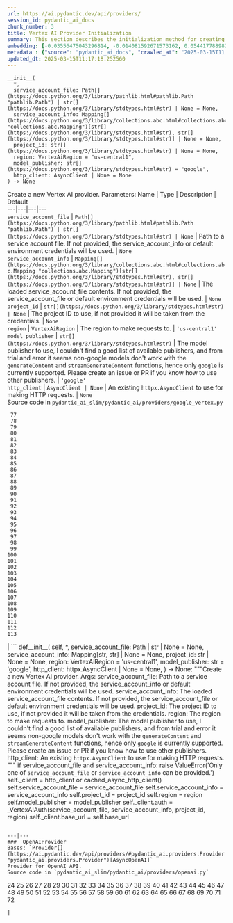 ```yaml
---
url: https://ai.pydantic.dev/api/providers/
session_id: pydantic_ai_docs
chunk_number: 3
title: Vertex AI Provider Initialization
summary: This section describes the initialization method for creating a new Vertex AI provider, detailing parameters such as service account file, service account info, project ID, region, model publisher, and optional HTTP client. Default values are also specified for each parameter.
embedding: [-0.03556475043296814, -0.014081592671573162, 0.05441778898239136, -0.04520074650645256, -0.0010117507772520185, -0.018189692869782448, 0.004093553870916367, -0.0012430496281012893, 0.023764142766594887, 0.005300963297486305, 0.02753475122153759, -0.04482834413647652, 0.0406155027449131, -0.0703846886754036, -0.018306070938706398, -0.01291782408952713, -0.028093358501791954, 0.026859764009714127, -0.021378418430685997, 0.0034913038834929466, 0.013639360666275024, 0.02099437452852726, 0.026952866464853287, 0.00836167298257351, 0.0038491624873131514, -0.03232947364449501, 0.017375055700540543, -0.010491368360817432, -0.022123228758573532, -0.0609348900616169, 0.0059003038331866264, -0.01217301283031702, -0.023880518972873688, -0.02595202624797821, -0.005760651547461748, -0.018294433131814003, -0.033004458993673325, 0.012266114354133606, 0.016188012436032295, 0.025183938443660736, 0.04198874905705452, -0.06959332525730133, 0.02016809955239296, 0.022111590951681137, -0.028256285935640335, 0.023030968382954597, -0.028745068237185478, 0.02902437373995781, -0.021785736083984375, 0.021855562925338745, -0.014232882298529148, 0.031351909041404724, 0.012498867698013783, -0.06838300824165344, 0.0001898396440083161, -0.009333419613540173, 0.01213810034096241, -0.005603543017059565, -0.02051723003387451, 0.020633606240153313, 0.04638779163360596, -0.015838881954550743, -0.01927199773490429, 0.010956875048577785, -0.02576582320034504, -0.011172172613441944, -0.0354250967502594, 0.011887890286743641, -0.024625331163406372, 0.0021791555918753147, -0.004736535716801882, 0.04191892221570015, -0.015152258798480034, -0.03442425653338432, -0.029536431655287743, -0.021355142816901207, -0.03845089301466942, 0.07736729830503464, 0.0018431175267323852, -0.0467601977288723, -0.04559642821550369, 0.03712419793009758, -0.03225964680314064, -0.013232042081654072, -0.02280985191464424, -0.006592745427042246, -0.0800672397017479, 0.0017616538098081946, -0.010590288788080215, -0.011160534806549549, 0.013522983528673649, -0.041197385638952255, -0.049064457416534424, 0.021541345864534378, 0.0703846886754036, 0.026743387803435326, -0.01714230142533779, 0.008163832128047943, 0.018922867253422737, 0.018154781311750412, -0.016851359978318214, -0.00960108544677496, -0.025556344538927078, 0.062284860759973526, 0.024648604914546013, 0.02163444645702839, 0.022868040949106216, 0.01468675211071968, 0.02172754891216755, 0.008390767499804497, -0.09673239290714264, 0.02932695299386978, 0.07443460077047348, -0.018597012385725975, -0.0552557036280632, 0.003645503195002675, 0.0024104544427245855, 0.008897006511688232, -0.00929268728941679, -0.04836619645357132, -0.06419344246387482, -0.03458718582987785, 0.030257968232035637, 0.011009245179593563, 0.0328182578086853, -0.0022111590951681137, 0.017084114253520966, -0.042756836861371994, -0.07071053981781006, -0.03509924188256264, 0.007093166001141071, 0.02739509753882885, 0.08062584698200226, -0.02026120014488697, -0.011876252479851246, -0.022961141541600227, -0.06368138641119003, 0.05306781828403473, -0.029536431655287743, 0.03570440039038658, -0.026277881115674973, -0.007384107913821936, 0.03286480903625488, 0.038497444242239, 0.024881359189748764, -0.022332707419991493, -0.015210447832942009, -0.0292804017663002, -0.016118185594677925, 0.03456391021609306, -0.03924225643277168, 0.020179737359285355, -0.011416563764214516, -0.010660114698112011, -0.05344022437930107, -0.011899527162313461, 0.022891316562891006, 0.05367298051714897, 0.007785607594996691, -0.028535591438412666, 0.0063018035143613815, 0.06842955946922302, 0.010485549457371235, -0.0403827503323555, -0.03218982368707657, 0.03335358947515488, -0.025253765285015106, -0.04994892328977585, -0.06838300824165344, -0.06554341316223145, -0.023158982396125793, -0.0229029543697834, -0.028745068237185478, -0.004963470622897148, 0.016374215483665466, -0.034819938242435455, -0.006662571802735329, 0.021343505010008812, -0.002118057804182172, -0.06484515219926834, -0.02741837315261364, 0.05050753057003021, -0.026929590851068497, 0.00523695582523942, -0.03419150412082672, 0.0031014415435492992, -0.004538695327937603, 0.006453093606978655, 0.0005102395080029964, 0.016374215483665466, -0.021401692181825638, -0.01296437531709671, 0.0152919115498662, 0.011521303094923496, 0.03528544679284096, -0.04215167462825775, 0.0420353002846241, -0.03067692369222641, 0.051950603723526, 0.026277881115674973, -0.015233722515404224, -0.024602055549621582, -0.007512122392654419, -0.08034653961658478, 0.03991724178195, -0.0656365156173706, -0.008251114748418331, -0.0027406734880059958, 0.021448243409395218, -0.0007379016606137156, 0.028628692030906677, -0.047900691628456116, 0.005530807189643383, 0.0244391281157732, -0.03242257609963417, -0.00729100639000535, -0.0193650983273983, 0.022111590951681137, 0.008990108035504818, 0.005539535544812679, -0.02101765014231205, 0.06270381808280945, -0.022344345226883888, -0.0061505138874053955, 0.03214327245950699, -0.004986745771020651, -0.009449795819818974, -0.06163315102458, 0.00026075675850734115, 0.021564621478319168, -0.011079071089625359, 0.029629532247781754, -0.03346996754407883, -0.007017520722001791, 0.013895389623939991, -0.02120385318994522, 0.021296953782439232, 0.004308850970119238, 0.03207344561815262, 0.016071636229753494, 0.031375184655189514, 0.015524664893746376, 0.007843796163797379, 0.011626042425632477, 0.05013512447476387, -5.2642317314166576e-05, -0.012382491491734982, -0.05185750126838684, 0.006307622417807579, 0.027883879840373993, 0.0486455000936985, -0.02436930127441883, 0.011113984510302544, 0.022239606827497482, 0.007977629080414772, -0.023415012285113335, -0.009461433626711369, -0.024741707369685173, -0.010380810126662254, -0.038241416215896606, 0.02730199694633484, 0.022332707419991493, -0.03582077845931053, -0.0375431552529335, 0.0138139259070158, -0.0004826000367756933, -0.03838106617331505, 0.016118185594677925, -0.012487230822443962, -0.020912909880280495, 0.0122195640578866, 0.005719919688999653, 0.03854399546980858, -0.023799054324626923, 0.007419020868837833, 0.012359215877950191, 0.01041572354733944, 0.05274196341633797, -0.00015365374565590173, 0.03854399546980858, -0.014861317351460457, -0.0076575931161642075, -0.014163056388497353, 0.02193702571094036, -0.005138035397976637, 0.014826403930783272, -0.0038142495322972536, -0.03714747354388237, -0.03442425653338432, -0.0006440728320740163, 0.014174694195389748, 0.012347578071057796, 0.0025981119833886623, -0.028186460956931114, 0.020342664793133736, -0.0013245134614408016, 0.02365940250456333, 0.03272515535354614, 0.04319906607270241, 0.05646602064371109, 0.08197581768035889, 0.016304388642311096, 0.03749660402536392, 0.003898622700944543, -0.026743387803435326, 0.024927910417318344, 0.02262364886701107, 0.013220404274761677, 0.04233787953853607, -0.020796533674001694, 0.01180642656981945, -0.002862869296222925, -0.010287708602845669, -0.01636257767677307, -0.03230619803071022, -0.015361737459897995, -0.0026781209744513035, -0.02246072143316269, -0.004893644247204065, -0.0059759486466646194, -0.06000387668609619, -0.013581172563135624, -0.00813473854213953, 0.007989266887307167, -0.06903471797704697, -0.0005349696148186922, 0.05991077423095703, -0.02937350422143936, 0.011887890286743641, -0.008448955602943897, 0.026603735983371735, -0.021948663517832756, -0.0237292293459177, -0.008425679989159107, 0.008670071139931679, -0.010252796113491058, 0.04052240028977394, -0.010788128711283207, 0.011649317108094692, 0.011108165606856346, -0.054045386612415314, -0.019260359928011894, -0.011003426276147366, 0.016490591689944267, -0.054185036569833755, 0.041127558797597885, 0.06382103264331818, 0.03563457354903221, 0.006517100613564253, 0.018538823351264, 0.014488911256194115, 0.002734854817390442, 0.017270317301154137, 0.005888666026294231, -0.03691472113132477, -0.012976013123989105, 0.024741707369685173, -0.007849615067243576, 0.0008546421304345131, -0.011771513149142265, -0.050833385437726974, 0.018189692869782448, 0.015198810026049614, 0.01835262030363083, -0.01697937399148941, -0.010939419269561768, 0.028279561549425125, 0.024718431755900383, 0.00018856677343137562, -0.0002773040905594826, 0.011102346703410149, -0.01789875142276287, -0.009793107397854328, 0.009083208627998829, -0.01707247644662857, -0.053952284157276154, -0.007762332446873188, 0.019446562975645065, 0.014977693557739258, -0.0129876509308815, 0.03756643086671829, 0.007616861257702112, 0.011271093040704727, -0.014139780774712563, -0.008303484879434109, -0.006197064649313688, 0.022891316562891006, 0.007174629718065262, -0.021552983671426773, 0.017607809975743294, 0.03703109547495842, -0.028465764597058296, -0.04962306469678879, -0.006325079128146172, 0.0025108293630182743, -0.00026002939557656646, 0.005574448499828577, -0.005126398056745529, 0.03984741494059563, 0.04066205397248268, 0.018759939819574356, -0.0009528350201435387, 0.007785607594996691, 0.0239736195653677, -0.01219628844410181, -0.02193702571094036, 0.03880002349615097, 0.01362772285938263, -0.02590547502040863, 0.0008800995419733226, 0.03570440039038658, -0.056047067046165466, 0.004975107964128256, 0.017363417893648148, -0.020773258060216904, -0.01219628844410181, 0.01872502639889717, -0.0025370141956955194, 0.008291847072541714, 0.014174694195389748, -0.034657008945941925, -0.041267212480306625, -0.02408999763429165, -0.07969482988119125, -0.04231460392475128, 0.03214327245950699, 0.005039115436375141, 0.003246912732720375, -0.01022370159626007, -0.06414689123630524, 0.05693152919411659, -0.010462273843586445, 0.044293008744716644, -0.0387301966547966, 0.007907803170382977, -0.019609490409493446, -0.07606387138366699, -0.015769056975841522, 0.0025777460541576147, 0.033237215131521225, -0.003779336577281356, -0.04513092339038849, -0.041150834411382675, -0.01211482472717762, -0.00016947371477726847, -0.009857114404439926, 0.0027683130465447903, -0.030234692618250847, 0.004340854473412037, -0.020563779398798943, 0.010759035125374794, 0.019714228808879852, 0.008175469934940338, 0.00110267021227628, -0.00865261536091566, -0.05027477815747261, 0.051066137850284576, 0.04554987698793411, -0.02599857747554779, -0.01966767944395542, 0.04971616715192795, -0.05842115357518196, -0.0373104028403759, 0.02257709950208664, 0.007058252580463886, -0.0026853946037590504, -0.007413201965391636, -0.019760780036449432, -0.0060632312670350075, -0.0244391281157732, -0.02248399704694748, 0.027162345126271248, 0.001355062355287373, 0.02365940250456333, -0.06628822535276413, -0.05306781828403473, -0.014093230478465557, 0.0035902243107557297, -0.010631020180881023, 0.010607745498418808, 0.018981056287884712, -0.014046679250895977, -0.03579750284552574, 0.0552557036280632, 0.01785220019519329, 0.0753190666437149, -0.024858083575963974, -0.009019201621413231, 0.006633477285504341, 0.018573736771941185, -0.0035524016711860895, 0.03749660402536392, 0.03845089301466942, -0.010811404325067997, 0.030001938343048096, -0.007616861257702112, 0.004288484808057547, 0.005053662229329348, -0.03412167727947235, 0.00918794795870781, -0.013418245129287243, -0.009228680282831192, -0.026976142078638077, 0.05823494866490364, -0.007948535494506359, -0.042710285633802414, -0.0033021916169673204, 0.009228680282831192, -0.031538113951683044, 0.04878515377640724, -0.038287967443466187, 0.036076806485652924, 0.017293592914938927, -0.015699230134487152, -0.0010044772643595934, 0.007931078784167767, 0.020912909880280495, 0.027907155454158783, -0.014791490510106087, -0.005094394087791443, 0.009537078440189362, -0.024508953094482422, -0.0032149089965969324, -0.020819809287786484, -0.025114113464951515, -0.006092325318604708, -0.03863709792494774, -0.02040085196495056, -0.02576582320034504, 0.031119154766201973, 0.04219822585582733, -0.038008663803339005, 0.02429947443306446, 0.004777267575263977, -0.0391957052052021, 0.023833967745304108, 0.021366780623793602, -0.03973103687167168, -0.011009245179593563, 0.012021723203361034, -0.01537337526679039, 0.049343761056661606, -0.012254476547241211, 0.012231201864778996, 0.020680157467722893, 0.01683972217142582, 0.0068778689019382, 0.0012619609478861094, 0.021832287311553955, 0.023019330576062202, 0.029815735295414925, -0.013290230184793472, 0.02602185122668743, -0.03721730038523674, 0.02399689517915249, 0.02418309822678566, 0.0025108293630182743, -0.01138165034353733, 0.029629532247781754, -0.017421606928110123, -0.0008924645371735096, 0.002531195292249322, 0.038031935691833496, 0.03267860412597656, -0.024485677480697632, 0.002350811380892992, 0.02590547502040863, -0.011916983872652054, -0.05022822692990303, 0.010753216221928596, -0.0007368106162175536, -0.004369948524981737, 0.005783926695585251, -0.021436605602502823, 0.015175534412264824, 0.031421735882759094, -0.010706664994359016, -0.016618607565760612, -0.029466604813933372, 0.03551819920539856, -0.04028964787721634, -0.03379582241177559, -0.005036205984652042, 0.030304517596960068, -0.023950345814228058, 0.013278592377901077, -0.021855562925338745, 0.029745910316705704, 0.034773387014865875, 0.014768215827643871, -0.01796857826411724, 6.12341973464936e-05, 0.00816965103149414, -0.03551819920539856, -0.006517100613564253, -0.04571280628442764, 0.012324302457273006, 0.007360832300037146, -0.04715587943792343, 0.02758130058646202, 0.01370918657630682, -0.0075179412961006165, -0.026650287210941315, 0.04522402212023735, -0.0004956924240104854, -0.031282082200050354, 0.009490528143942356, 0.009635998867452145, -0.028558865189552307, -0.0012234110618010163, 0.0077565135434269905, -0.002819227986037731, 0.00800672359764576, 0.023135706782341003, 0.017270317301154137, -0.011317643336951733, -0.0307001993060112, 0.025393417105078697, 0.04063877835869789, -0.041337039321660995, 0.01006077416241169, -0.023717591539025307, -0.0009797471575438976, 0.02562617138028145, -0.023903794586658478, -0.0007666321471333504, -0.04364129900932312, -0.01881812885403633, -0.020016809925436974, 0.03705437108874321, -0.04489816725254059, 0.034936316311359406, 0.06275036931037903, 0.0231473445892334, -0.00962436106055975, 0.0018925776239484549, 0.024485677480697632, 0.005047843791544437, -0.01288291160017252, -0.01670007035136223, 0.011591129004955292, 0.023135706782341003, -0.010503006167709827, 0.004143014084547758, 0.013930303044617176, 0.015641041100025177, -0.04701622575521469, 0.027814054861664772, 0.019062519073486328, -0.04012671858072281, 0.0002553015947341919, 0.0010481185745447874, -0.002081689890474081, 0.019493114203214645, 0.014407447539269924, -0.00923449918627739, -0.0054493434727191925, -0.023345185443758965, 0.011340918950736523, 0.05153164640069008, -0.04571280628442764, -0.013779012486338615, -0.007465571630746126, -0.008850455284118652, 0.005053662229329348, 0.04184909537434578, 0.04238443076610565, 0.013639360666275024, -0.014221244491636753, -0.012929461896419525, 0.00183584401383996, 0.046155039221048355, -0.010043317452073097, 0.0015390831977128983, 0.0092112235724926, -0.013953577727079391, 0.02239089645445347, -0.03533199429512024, 0.04371112585067749, 0.024858083575963974, 0.04182581976056099, 0.009251954965293407, -0.04478179290890694, 0.049017906188964844, 0.044455938041210175, -0.04694639891386032, -0.01986551843583584, -0.010625201277434826, -0.015885433182120323, -0.007389926817268133, -0.007064071483910084, -0.023624489083886147, -0.01964440383017063, 0.007314281538128853, 0.014267795719206333, 0.029745910316705704, -0.013104027137160301, 0.01870175078511238, 0.0011135804234072566, -0.07452770322561264, -0.03249240294098854, -0.02592875063419342, 0.020645244047045708, -0.00875153485685587, -0.031328633427619934, 0.01690954901278019, -0.026487359777092934, 0.019656041637063026, 0.03358634561300278, -0.024788258597254753, -0.0168862733989954, -0.013383331708610058, -0.027139069512486458, 0.007803064305335283, -0.015559577383100986, 0.016921186819672585, 0.027092518284916878, 0.019143983721733093, -0.004020818509161472, -0.03712419793009758, -0.023228809237480164, 0.016641881316900253, 0.009420701302587986, 0.010980150662362576, -0.0012401402927935123, -0.022111590951681137, 0.003721148008480668, 0.028698518872261047, -0.03253895416855812, 0.011532940901815891, -0.047900691628456116, -0.03598370403051376, -0.006406542845070362, -0.004960561171174049, -0.002916693454608321, -0.0062261587008833885, -0.05772289261221886, -0.014232882298529148, -0.04503782093524933, 0.0017674725968390703, -0.0023144434671849012, -0.020226286724209785, 0.0011157625121995807, 0.018317708745598793, -0.01622292585670948, -0.006528738420456648, -0.0017791102873161435, 0.01780565083026886, -0.009525440633296967, 0.015408287756145, -0.011916983872652054, 0.006831318140029907, 0.008326759561896324, -0.029932111501693726, -0.012673432938754559, 0.023857243359088898, -0.0006389813497662544, 0.008780629374086857, -0.02879161946475506, 0.007419020868837833, 0.0019318548729643226, -0.05032132565975189, 0.005731557495892048, 0.03765953332185745, -0.012708346359431744, -0.028651967644691467, -0.0025442878250032663, 0.0006608020048588514, 0.0351923443377018, 0.0014081592671573162, 0.012603607028722763, 0.023054243996739388, 0.002698486903682351, 0.04496799409389496, 0.004279756918549538, -0.03044416941702366, -0.0063890861347317696, -0.03272515535354614, 0.006592745427042246, -0.046061936765909195, 0.021995214745402336, 0.023833967745304108, -0.017631085589528084, -0.00548425642773509, 0.03877674788236618, 0.0236128531396389, -0.00608650641515851, -0.010508825071156025, -0.01294109970331192, 0.013569534756243229, -0.06396068632602692, -0.005949763581156731, 0.01773582398891449, 0.030095038935542107, 0.0004211385385133326, 0.011765694245696068, -0.011847157962620258, -0.08253442496061325, -0.039637938141822815, 0.005245684180408716, -0.024741707369685173, 0.03077002614736557, -0.010526281781494617, 0.005562810692936182, -0.016828084364533424, 0.03989396616816521, -0.0038171589840203524, 0.0011164898751303554, 0.001748561393469572, -0.028745068237185478, -0.013546259142458439, 0.04317579045891762, -0.0010677571408450603, -0.042524080723524094, -0.008507143706083298, 0.0069593326188623905, -0.00208459934219718, -0.026417532935738564, -0.008326759561896324, 0.014314346015453339, -0.00026002939557656646, -0.00034676649374887347, -0.008396586403250694, 0.01205663662403822, -0.009251954965293407, -0.014058317057788372, -0.026394257321953773, 0.005693734623491764, 0.010177151300013065, -0.011870433576405048, 0.02611495368182659, -0.03391220048069954, 0.06484515219926834, 0.01466347649693489, 0.01466347649693489, 0.031375184655189514, -0.011579491198062897, 0.00883299857378006, -0.010025860741734505, 0.0458059087395668, 0.03225964680314064, -0.021646084263920784, -0.0006902598543092608, 0.014337621629238129, 0.004719079006463289, -0.017933664843440056, -0.0019813149701803923, 0.029489880427718163, 0.031212257221341133, -0.0005447888979688287, -0.004785995930433273, -0.00819292664527893, 0.04224477708339691, -0.051950603723526, -0.03056054748594761, -0.0019493113504722714, 0.014337621629238129, 0.04208185151219368, 0.001398703665472567, -0.02250727266073227, -0.018876316025853157, -0.029885562136769295, 0.028093358501791954, -0.01794530265033245, 0.018061678856611252, -0.04364129900932312, -0.0019071247661486268, 0.004076097160577774, -0.010665933601558208, -0.02739509753882885, -0.010421542450785637, -0.010008404962718487, -0.0328182578086853, 0.006965151522308588, -0.00441649928689003, 0.023671040311455727, -0.03507596626877785, 0.018038403242826462, -0.003366198856383562, 0.008414042182266712, 0.044199906289577484, -0.03765953332185745, -0.01943492516875267, 0.010689209215342999, -0.036635417491197586, 0.003261459758505225, 0.01140492595732212, 0.017794013023376465, 0.009432339109480381, 0.01280144788324833, -0.04333871975541115, -0.021390056237578392, 0.007331738248467445, -0.014919505454599857, -0.014139780774712563, 0.010607745498418808, 0.027022693306207657, 0.041127558797597885, 0.02363612689077854, 0.003645503195002675, 0.006074868608266115, -0.026859764009714127, 0.008152194321155548, 0.009566172957420349, -0.026627011597156525, -0.003305101068690419, 0.03714747354388237, 0.031305357813835144, 0.031514838337898254, -0.02567272074520588, 0.007378289010375738, -0.015466476790606976, 0.026208054274320602, 0.04703950136899948, 0.002829410834237933, -0.031142430379986763, 0.011911164969205856, 0.01379065029323101, 0.038008663803339005, 0.031049329787492752, -0.008640977554023266, 9.892027446767315e-05, -0.019376736134290695, -0.0004680529236793518, -0.019702591001987457, -0.011916983872652054, -0.02368267811834812, 0.017398331314325333, 0.0075063034892082214, -0.037822458893060684, -0.021413329988718033, -0.0034738474059849977, -0.0070349774323403835, 0.015128984116017818, -0.05497639998793602, 0.009467252530157566, -0.057164281606674194, 0.011468932963907719, -0.018026765435934067, -0.0012379582040011883, -0.011631861329078674, -0.02404344640672207, 0.015256998129189014, 0.00821620225906372, -0.019877156242728233, 0.008280209265649319, -0.020226286724209785, 0.014058317057788372, -0.0037618798669427633, -0.017654359340667725, 0.03216654807329178, 0.0069069629535079, 0.0448748916387558, -0.004012090153992176, -0.023205533623695374, -0.044246457517147064, 0.006010861601680517, 0.03877674788236618, 0.002173336688429117, -0.013301867991685867, 0.0013121484080329537, -0.020621968433260918, -0.015838881954550743, 0.009217042475938797, -0.008873730897903442, -0.006488006561994553, -0.05176439881324768, -0.03751987963914871, -0.022635286673903465, 0.02321717143058777, 0.01370918657630682, 0.018550461158156395, 0.03570440039038658, -0.008728260174393654, -0.03056054748594761, -0.024741707369685173, 0.03866037353873253, 0.02099437452852726, -0.010764854028820992, 0.007413201965391636, 0.021925387904047966, 0.03721730038523674, -0.01697937399148941, -0.00023657220299355686, -0.007000064477324486, 0.01780565083026886, -0.009926941245794296, 0.01867847517132759, 0.008943556807935238, -0.0027261264622211456, 0.042570631951093674, -0.020459040999412537, 0.009478890337049961, 0.028582140803337097, 0.03984741494059563, -0.019958620890975, 0.01832934468984604, 0.023461561650037766, 0.011271093040704727, -0.023903794586658478, 0.009118122048676014, -0.0047161695547401905, 0.00490528205409646, 0.001469257054850459, -0.0005611543892882764, 0.010049136355519295, -0.010741578415036201, -0.02158789522945881, -0.02599857747554779, -0.008658433333039284, -0.02907092310488224, -0.05385918170213699, 0.03395874798297882, -0.01707247644662857, 0.0013063295045867562, -0.03193379193544388, -0.03388892486691475, -0.017130665481090546, -0.016467316076159477, -0.023158982396125793, 0.014977693557739258, -0.017956940457224846, 0.006703303661197424, -0.004271028563380241, 0.02739509753882885, 0.05376607924699783, -0.005082756746560335, -0.00964763667434454, 0.028465764597058296, -0.0038608002942055464, -0.005446434020996094, -0.00016892819257918745, -0.004448503255844116, -0.010625201277434826, -0.026929590851068497, -0.022472359240055084, -0.009676730260252953, -0.006569470278918743, 0.05283506587147713, 0.0008771900902502239, -0.044339559972286224, 0.0023449924774467945, 0.007709962781518698, 0.042640458792448044, 0.05278851464390755, 0.013639360666275024, 0.02576582320034504, 0.006866231095045805, -0.007244455628097057, 0.016455678269267082, -0.01360444724559784, 0.02446240372955799, 0.0012052272213622928, 0.03198034316301346, 0.0013957942137494683, -0.031794141978025436, -0.005228227470070124, 0.012999288737773895, 0.039475008845329285, 0.0239736195653677, -0.0035029416903853416, -0.01667679473757744, -0.016548780724406242, -0.0022184327244758606, 0.010741578415036201, 0.01693282462656498, 0.08258097618818283, 0.023415012285113335, -0.013418245129287243, -0.01201008539646864, -0.028558865189552307, 0.0012474138056859374, -0.03207344561815262, -0.015629403293132782, -0.026440808549523354, -0.006831318140029907, -0.00213696900755167, -0.013197128660976887, -0.02333354763686657, -0.031584661453962326, 0.021296953782439232, 0.02746492438018322, -0.0071106222458183765, -0.04229132831096649, -0.009490528143942356, -0.005815930664539337, 0.03340014070272446, 0.037077646702528, 0.004035365302115679, 0.031538113951683044, -0.015699230134487152, 0.010869592428207397, 0.0062901657074689865, 0.019493114203214645, 0.00814637541770935, -0.009851295500993729, 0.00305489101447165, 0.0328182578086853, -0.0026970321778208017, -0.024858083575963974, 0.0170026496052742, 0.013080752454698086, 0.022111590951681137, 0.007995085790753365, -0.0644727423787117, -0.012719984166324139, 0.022321069613099098, -0.013825563713908195, -0.012347578071057796, 0.003601861884817481, -0.0021675177849829197, 0.01373246219009161, 0.023531388491392136, -0.004189564846456051, -0.017084114253520966, -0.03712419793009758, 0.012184650637209415, -0.01008404977619648, 0.010316803120076656, -0.005958491936326027, 0.0178289245814085, 0.023752504959702492, -0.0008190016960725188, -0.0193650983273983, 0.04161634296178818, 0.03856727108359337, -0.021948663517832756, 0.005906122270971537, -0.009199585765600204, 0.013313505798578262, 0.02415982261300087, -0.030001938343048096, -0.0023319001775234938, -0.08132410794496536, 0.024555504322052002, -0.021448243409395218, -0.008809723891317844, 0.02567272074520588, -0.027883879840373993, -0.006278528366237879, 0.0014881682582199574, 0.003921898081898689, 0.0026650286745280027, -0.030327793210744858, 0.004719079006463289, 0.006924419663846493, -0.019376736134290695, 0.06908126920461655, -0.03074675053358078, -0.016467316076159477, -0.00432630768045783, 0.04408353194594383, 0.021401692181825638, -0.005600633565336466, 0.024997735396027565, 0.0038026119582355022, -0.036612141877412796, -0.04664381965994835, -0.008617701940238476, 0.015803968533873558, 0.005324238445609808, 0.026533909142017365, -0.0030839850660413504, 0.024695156142115593, -0.025044286623597145, -0.005917760077863932, -0.00542606832459569, -0.003793883603066206, -0.0037880646996200085, -0.006616021040827036, -0.030327793210744858, 0.02914074994623661, 0.00410810112953186, 0.004404861945658922, -0.027814054861664772, 0.03928880766034126, -0.002430820371955633, 0.028023533523082733, -0.02073834463953972, 0.021739184856414795, 0.009147216565907001, -0.012894549407064915, 0.005082756746560335, -0.007459752727299929, -0.028302837163209915, -0.0068604121915996075, -0.007232817821204662, 0.03724057599902153, 0.014325983822345734, -0.008140557445585728, -0.03216654807329178, -0.005932307336479425, -0.0192487221211195, -0.03975431248545647, -0.012952737510204315, -0.003305101068690419, -0.004559061024338007, -0.0063774483278393745, 0.043012864887714386, 0.005778107792139053, 0.0016409128438681364, -0.04173272103071213, 0.0011594038223847747, 0.00023020785010885447, 0.033027734607458115, 0.009443976916372776, 0.004756901413202286, -0.03326048702001572, 0.011422382667660713, 0.0034418439026921988, 0.031282082200050354, -0.022542186081409454, -0.007663412019610405, 0.011963535100221634, -0.010194607079029083, -0.01792202703654766, 0.009135578759014606, -0.010625201277434826, 0.04224477708339691, 0.007349194958806038, -0.014954418875277042, 0.005300963297486305, -0.014838041737675667, -0.00983383972197771, -0.004375767428427935, 0.015466476790606976, 0.005792655050754547, 0.012661795131862164, -0.004719079006463289, 0.021599533036351204, 0.011055795475840569, -0.02351975068449974, -0.010182970203459263, 0.005583176854997873, 0.015024244785308838, -0.0335397943854332, 0.02365940250456333, -0.024904634803533554, 0.023775780573487282, 0.013325143605470657, 0.04184909537434578, -0.014803128316998482, -0.0034476625733077526, -0.038171589374542236, 0.00027566755306907, 0.012696708552539349, 0.026999417692422867, 0.024578779935836792, 0.045899007469415665, -0.026370981708168983, 0.0328182578086853, -0.01619965024292469, -0.0013499708147719502, 0.02592875063419342, -0.013325143605470657, -0.0026824851520359516, 0.03533199429512024, 0.036100082099437714, 0.026231329888105392, 0.01681644655764103, -0.033051010221242905, -0.0006429817876778543, 0.018783215433359146, 0.016944462433457375, -0.013872114010155201, -0.016537142917513847, -0.03987069055438042, 0.03551819920539856, -0.034750111401081085, 0.0020249562803655863, -0.03738022595643997, -0.008611883036792278, 0.008507143706083298, 0.004227387253195047, -0.023345185443758965, -0.02255382388830185, -0.015652678906917572, -0.010997607372701168, 0.0076052239164710045, 0.0028046807274222374, -0.03072347491979599, 0.024881359189748764, 0.02184392511844635, 0.008617701940238476, -0.041057735681533813, -0.04045257344841957, 0.011666773818433285, -0.05865390598773956, 0.010252796113491058, 0.005327147897332907, 0.0031567206606268883, -0.00720954267308116, -0.020796533674001694, 0.008827179670333862, 0.010974331758916378, -0.011928621679544449, 0.008728260174393654, 0.02732527256011963, -0.017421606928110123, 0.008734079077839851, 0.017130665481090546, 0.013988491147756577, -0.06302967667579651, -0.014035041444003582, -0.015955258160829544, -0.0325855016708374, -0.010276070795953274, -0.011422382667660713, 9.178310574498028e-05, -0.0017281954642385244, -0.020016809925436974, 0.0010873957071453333, 0.03533199429512024, 0.017223766073584557, -0.012533781118690968, 0.01674662157893181, -0.0002909419999923557, 0.008309303782880306, -0.006918600760400295, 0.019970258697867393, 0.02009827271103859, -0.007989266887307167, -0.001809659181162715, 0.004340854473412037, 0.006575289182364941, -0.004503781907260418, 0.018666839227080345, 0.012731621973216534, -0.024904634803533554, 0.0021355142816901207, -0.030025213956832886, -0.007535397540777922, 0.013394969515502453, 0.011742418631911278, -0.02439257688820362, -0.03270187973976135, -0.0368448942899704, 0.016350939869880676, -0.002963244216516614, 0.026231329888105392, 0.0038026119582355022, -0.017747461795806885, 0.01124199852347374, 0.015745781362056732, -0.01870175078511238, -0.0019100342178717256, -0.008559513837099075, -0.006400723941624165, -0.004099372774362564, 0.013010925613343716, -0.00890282541513443, -0.006808042526245117, 0.020226286724209785, 0.025277040898799896, 0.009641817770898342, -0.00523695582523942, 0.0011841339292004704, 0.007576129399240017, 0.03223637118935585, 0.002561744302511215, 0.010398266837000847, 0.02930367738008499, -0.016781534999608994, 0.006243615411221981, 0.006534557323902845, 0.04892480745911598, -0.02051723003387451, 0.0023915432393550873, 0.025509793311357498, 0.003278916236013174, -0.038171589374542236, 0.019109070301055908, -0.036216460168361664, 0.004588155075907707, 0.024881359189748764, 0.003825887106359005, 0.011695868335664272, -0.00291960290633142, -0.0068778689019382, -0.030257968232035637, -0.01441908534616232, -0.022961141541600227, -0.04582918435335159, -0.016025085002183914, -0.0038608002942055464, 0.047900691628456116, 0.00802999921143055, -0.008123100735247135, 0.05046097934246063, -0.018143143504858017, 0.014256157912313938, -0.039544835686683655, -0.004780177026987076, 0.00887954980134964, -0.016665156930685043, -0.026370981708168983, 0.024904634803533554, 0.021809011697769165, 0.052369557321071625, -0.01165513601154089, 0.021762460470199585, -0.01294109970331192, 0.009467252530157566, 0.011468932963907719, -0.0070466152392327785, 0.00899592600762844, 0.02274002693593502, -0.010985969565808773, 0.007826339453458786, 0.02585892379283905, -0.014872955158352852, 0.0016409128438681364, 0.0036978726275265217, -0.009496347047388554, 0.01860865019261837, -0.03859054669737816, -0.02271675132215023, 0.02168099768459797, 0.0008168196654878557, 0.006918600760400295, -0.021552983671426773, 0.0017427424900233746, 0.003747332841157913, -0.004742354620248079, -0.004870369099080563, 0.023554664105176926, -0.0024570052046328783, -0.015908708795905113, -0.00923449918627739, 0.02338009886443615, -0.021471519023180008, 0.0083849485963583, 0.03586732968688011, 0.0016452770214527845, -0.007180448621511459, -0.011684230528771877, -0.0358906053006649, 0.006650933995842934, 0.0037967930547893047, -0.023787416517734528, -0.01367427408695221, 0.001955130137503147, 0.029745910316705704, 0.011399107053875923, -0.004902372602373362, 0.00726773077622056, 0.01709575206041336, -0.003444753121584654, -0.006197064649313688, 0.02422964945435524, 0.03724057599902153, 0.0034243871923536062, 0.019132345914840698, 0.019749142229557037, 0.013592810370028019, -0.05046097934246063, -0.002186428988352418, -0.01383720152080059, -0.006319260224699974, 0.0333070382475853, 0.029629532247781754, 0.012231201864778996, 0.013453157618641853, -0.027814054861664772, -0.00485291238874197, 0.031701039522886276, 0.011410744860768318, 0.0032556408550590277, -0.0026563003193587065, 0.045899007469415665, 0.009676730260252953, 0.017840562388300896, 0.031072605401277542, -0.031328633427619934, -0.009356694296002388, 0.01053209975361824, 0.0005287870881147683, 0.008687527850270271, -0.014407447539269924, 0.05120579153299332, 0.010212063789367676, -0.0007986357668414712, -0.029815735295414925, -0.0193650983273983, -0.008373310789465904, 0.005321328993886709, 0.01134673785418272, -0.003249822184443474, 0.014872955158352852, -0.008431498892605305, -0.016455678269267082, 0.0014292525593191385, 0.008454774506390095, -0.013872114010155201, 0.013255317695438862, -0.005027477629482746, -0.010479730553925037, 0.018981056287884712, 0.011329281143844128, 0.020435765385627747, 0.01757289655506611, -0.015955258160829544, -0.011579491198062897, -0.02246072143316269, 0.0007673595100641251, -0.007116441149264574, 0.03083985112607479, -0.012103186920285225, -0.01856209896504879, 0.01165513601154089, 0.01209154911339283, -0.03889312595129013, -0.018946142867207527, -0.004125557374209166, 0.0008626430062577128, 0.008780629374086857, -0.02196030132472515, 0.002839593915268779, 0.017060838639736176, 0.026673562824726105, -0.029652807861566544, -0.021855562925338745, -0.02914074994623661, -0.0024759164080023766, 0.02399689517915249, 0.0070117018185555935, 0.0006331625045277178, 0.007116441149264574, -0.009606904350221157, 0.011253636330366135, -0.026440808549523354, 0.02606840245425701, 0.008664252236485481, -0.011317643336951733, -0.03528544679284096, -0.009804745204746723]
metadata : {"source": "pydantic_ai_docs", "crawled_at": "2025-03-15T11:17:18.252560", "url_path": "/api/providers/", "chunk_size": 4858}
updated_dt: 2025-03-15T11:17:18.252560
---
```

```
__init__(
  *,
  service_account_file: Path[](https://docs.python.org/3/library/pathlib.html#pathlib.Path "pathlib.Path") | str[](https://docs.python.org/3/library/stdtypes.html#str) | None = None,
  service_account_info: Mapping[](https://docs.python.org/3/library/collections.abc.html#collections.abc.Mapping "collections.abc.Mapping")[str[](https://docs.python.org/3/library/stdtypes.html#str), str[](https://docs.python.org/3/library/stdtypes.html#str)] | None = None,
  project_id: str[](https://docs.python.org/3/library/stdtypes.html#str) | None = None,
  region: VertexAiRegion = "us-central1",
  model_publisher: str[](https://docs.python.org/3/library/stdtypes.html#str) = "google",
  http_client: AsyncClient | None = None
) -> None

```

Create a new Vertex AI provider.
Parameters:
Name | Type | Description | Default  
---|---|---|---  
`service_account_file` |  `Path[](https://docs.python.org/3/library/pathlib.html#pathlib.Path "pathlib.Path") | str[](https://docs.python.org/3/library/stdtypes.html#str) | None` |  Path to a service account file. If not provided, the service_account_info or default environment credentials will be used. |  `None`  
`service_account_info` |  `Mapping[](https://docs.python.org/3/library/collections.abc.html#collections.abc.Mapping "collections.abc.Mapping")[str[](https://docs.python.org/3/library/stdtypes.html#str), str[](https://docs.python.org/3/library/stdtypes.html#str)] | None` |  The loaded service_account_file contents. If not provided, the service_account_file or default environment credentials will be used. |  `None`  
`project_id` |  `str[](https://docs.python.org/3/library/stdtypes.html#str) | None` |  The project ID to use, if not provided it will be taken from the credentials. |  `None`  
`region` |  `VertexAiRegion` |  The region to make requests to. |  `'us-central1'`  
`model_publisher` |  `str[](https://docs.python.org/3/library/stdtypes.html#str)` |  The model publisher to use, I couldn't find a good list of available publishers, and from trial and error it seems non-google models don't work with the `generateContent` and `streamGenerateContent` functions, hence only `google` is currently supported. Please create an issue or PR if you know how to use other publishers. |  `'google'`  
`http_client` |  `AsyncClient | None` |  An existing `httpx.AsyncClient` to use for making HTTP requests. |  `None`  
Source code in `pydantic_ai_slim/pydantic_ai/providers/google_vertex.py`
```
 77
 78
 79
 80
 81
 82
 83
 84
 85
 86
 87
 88
 89
 90
 91
 92
 93
 94
 95
 96
 97
 98
 99
100
101
102
103
104
105
106
107
108
109
110
111
112
113
```
| ```
def__init__(
  self,
  *,
  service_account_file: Path | str | None = None,
  service_account_info: Mapping[str, str] | None = None,
  project_id: str | None = None,
  region: VertexAiRegion = 'us-central1',
  model_publisher: str = 'google',
  http_client: httpx.AsyncClient | None = None,
) -> None:
"""Create a new Vertex AI provider.
  Args:
    service_account_file: Path to a service account file.
      If not provided, the service_account_info or default environment credentials will be used.
    service_account_info: The loaded service_account_file contents.
      If not provided, the service_account_file or default environment credentials will be used.
    project_id: The project ID to use, if not provided it will be taken from the credentials.
    region: The region to make requests to.
    model_publisher: The model publisher to use, I couldn't find a good list of available publishers,
      and from trial and error it seems non-google models don't work with the `generateContent` and
      `streamGenerateContent` functions, hence only `google` is currently supported.
      Please create an issue or PR if you know how to use other publishers.
    http_client: An existing `httpx.AsyncClient` to use for making HTTP requests.
  """
  if service_account_file and service_account_info:
    raise ValueError('Only one of `service_account_file` or `service_account_info` can be provided.')
  self._client = http_client or cached_async_http_client()
  self.service_account_file = service_account_file
  self.service_account_info = service_account_info
  self.project_id = project_id
  self.region = region
  self.model_publisher = model_publisher
  self._client.auth = _VertexAIAuth(service_account_file, service_account_info, project_id, region)
  self._client.base_url = self.base_url

```
  
---|---  
###  OpenAIProvider
Bases: `Provider[](https://ai.pydantic.dev/api/providers/#pydantic_ai.providers.Provider "pydantic_ai.providers.Provider")[AsyncOpenAI]`
Provider for OpenAI API.
Source code in `pydantic_ai_slim/pydantic_ai/providers/openai.py`
```
24
25
26
27
28
29
30
31
32
33
34
35
36
37
38
39
40
41
42
43
44
45
46
47
48
49
50
51
52
53
54
55
56
57
58
59
60
61
62
63
64
65
66
67
68
69
70
71
72
```
|
